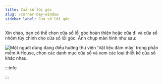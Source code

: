 ```yaml
---
title: Cửa sổ lồi góc
slug: /corner-bay-window
sidebar_label: Cửa sổ lồi góc
---
```


Xin chào, bạn có thể chọn cửa sổ lồi góc hoàn thiện hoặc cửa đi và cửa sổ nhôm tùy chỉnh cho cửa sổ lồi góc. Ảnh chụp màn hình như sau:

![Một người dùng đang điều hướng thư viện 'Vật liệu đám mây' trong phần mềm AiHouse, chọn các danh mục cửa sổ và xem các loại thiết kế cửa sổ khác nhau.](https://storage.googleapis.com/jegavn_kb/images/abfefd5f-4e35-408d-9d44-7e064f1435a6.png)

:::info

:::